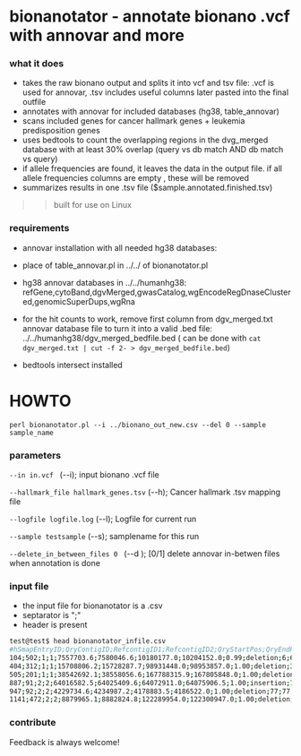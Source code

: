 # bionanotator - annotate bionano .vcf with annovar and more
### what it does
- takes the raw bionano output and splits it into vcf and tsv file: .vcf is used for annovar, .tsv includes useful columns later pasted into the final outfile
- annotates with annovar for included databases (hg38, table_annovar)
- scans included genes for cancer hallmark genes + leukemia predisposition genes
- uses bedtools to count the overlapping regions in the dvg_merged database with at least 30% overlap (query vs db match  AND db match vs query)
- if allele frequencies are found, it leaves the data in the output file. if all allele frequencies columns are empty , these will be removed
- summarizes results in one .tsv file ($sample.annotated.finished.tsv)

>>  built for use on Linux

### requirements
- annovar installation with all needed hg38 databases:
- place of table_annovar.pl  in ../../ of bionanotator.pl
- hg38 annovar databases in ../../humanhg38:  refGene,cytoBand,dgvMerged,gwasCatalog,wgEncodeRegDnaseClustered,genomicSuperDups,wgRna
- for the hit counts to work, remove first column from dgv_merged.txt annovar database file to turn it into a valid .bed file: ../../humanhg38/dgv_merged_bedfile.bed
 ( can be done with `cat dgv_merged.txt | cut -f 2- > dgv_merged_bedfile.bed`)

- bedtools intersect installed
# HOWTO
`perl bionanotator.pl --i ../bionano_out_new.csv --del 0 --sample sample_name`
### parameters
`--in in.vcf ` (--i); input bionano .vcf file

`--hallmark_file hallmark_genes.tsv` (--h); Cancer hallmark .tsv mapping file  

`--logfile logfile.log` (--l); Logfile for current run

`--sample testsample` (--s); samplename for this run

`--delete_in_between_files 0 ` (--d ); [0/1] delete annovar in-betwen files when annotation is done


### input file
- the input file for bionanotator is a .csv
- septarator is ";"
- header is present

```bash
test@test$ head bionanotator_infile.csv
#hSmapEntryID;QryContigID;RefcontigID1;RefcontigID2;QryStartPos;QryEndPos;RefStartPos;RefEndPos;Confidence;Type;XmapID1;XmapID2;LinkID;QryStartIdx;QryEndIdx;RefStartIdx;RefEndIdx;Zygosity;Genotype;GenotypeGroup;RawConfidence;RawConfidenceLeft;RawConfidenceRight;RawConfidenceCenter;SVsize;SVfreq;orientation;Sample;Algorithm;Size;Present_in_%_of_BNG_control_samples;Present_in_%_of_BNG_control_samples_with_the_same_enzyme;Fail_assembly_chimeric_score;OverlapGenes;NearestNonOverlapGene;NearestNonOverlapGeneDistance;PutativeGeneFusion;Found_in_parents_assemblies;Found_in_parents_molecules;Found_in_self_molecules;Mother_molecule_count;Father_molecule_count;Self_molecule_count
104;502;1;1;7557703.6;7580046.6;10180177.0;10204152.0;0.99;deletion;6;6;-1;967;968;1314;1315;heterozygous;1;-1;17. Feb;1240.51;1249.24;17. Feb;1631.9;0.564;NA ;KB0060_C___De_novo;assembly_comparison;1632;0.0;0.0;not_applicable;UBE4B;KIF1B;6554.0;-;mother;mother;yes;24;2;29
404;312;1;1;15708806.2;15728287.7;98931448.0;98953857.0;1.00;deletion;31;31;-1;3203;3205;18688;18691;heterozygous;1;-1;64.45;4036.55;2630.41;64.45;2927.5;0.469;NA ;KB0060_C___De_novo;assembly_comparison;2928;0.5;0.0;not_applicable;LPPR5;JC244945;38532.0;-;mother;mother;yes;25;0;32
505;201;1;1;38542692.1;38558056.6;167788315.9;167805848.0;1.00;deletion;68;68;-1;7658;7659;28268;28271;heterozygous;1;-1;42.86;4261.15;9506.92;42.86;2167.5;0.436;NA ;KB0060_C___De_novo;assembly_comparison;2169;0.5;0.0;not_applicable;MPZL1;ADCY10;3540.0;-;mother;mother;yes;26;1;23
887;91;2;2;64016582.5;64025409.6;64072911.0;64075906.5;1.00;insertion;76;76;-1;11913;11915;12807;12808;heterozygous;1;-1;1748.29;15074.26;5698.48;1748.29;5831.7;0.420;NA ;KB0060_C___De_novo;assembly_comparison;5832;0.0;0.0;not_applicable;DQ600650;PELI1;16745.5;-;mother;mother;yes;32;0;30
947;92;2;2;4229734.6;4234987.2;4178883.5;4186522.0;1.00;deletion;77;77;-1;620;621;643;645;heterozygous;1;-1;184.75;673.29;20095.23;184.75;2385.9;0.567;NA ;KB0060_C___De_novo;assembly_comparison;2386;0.0;0.0;not_applicable;-;JA429818;37109.0;-;mother;mother;yes;38;2;26
1141;472;2;2;8879965.1;8882824.8;122289954.0;122300947.0;1.00;deletion;109;109;-1;1652;1653;23605;23606;heterozygous;1;-1;1479.19;2094.37;2179.48;1479.19;8133.3;0.457;NA ;KB0060_C___De_novo;assembly_comparison;8134;0.0;0.0;not_applicable;DQ589229;DQ571825;203560.0;-;mother;mother;yes;19;0;23

```

### contribute
 Feedback is always welcome!

